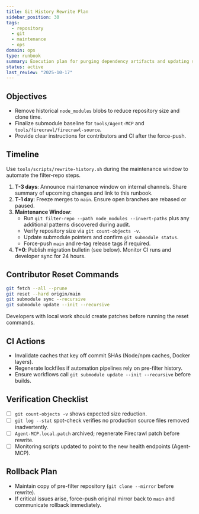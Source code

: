 ```yaml
---
title: Git History Rewrite Plan
sidebar_position: 30
tags:
  - repository
  - git
  - maintenance
  - ops
domain: ops
type: runbook
summary: Execution plan for purging dependency artifacts and updating submodules without disrupting contributors
status: active
last_review: "2025-10-17"
---
```


## Objectives

- Remove historical `node_modules` blobs to reduce repository size and clone time.
- Finalize submodule baseline for `tools/Agent-MCP` and `tools/firecrawl/firecrawl-source`.
- Provide clear instructions for contributors and CI after the force-push.

## Timeline

Use `tools/scripts/rewrite-history.sh` during the maintenance window to automate the filter-repo steps.


1. **T-3 days**: Announce maintenance window on internal channels. Share summary of upcoming changes and link to this runbook.
2. **T-1 day**: Freeze merges to `main`. Ensure open branches are rebased or paused.
3. **Maintenance Window**:
   - Run `git filter-repo --path node_modules --invert-paths` plus any additional patterns discovered during audit.
   - Verify repository size via `git count-objects -v`.
   - Update submodule pointers and confirm `git submodule status`.
   - Force-push `main` and re-tag release tags if required.
4. **T+0**: Publish migration bulletin (see below). Monitor CI runs and developer sync for 24 hours.

## Contributor Reset Commands

```bash
git fetch --all --prune
git reset --hard origin/main
git submodule sync --recursive
git submodule update --init --recursive
```

Developers with local work should create patches before running the reset commands.

## CI Actions

- Invalidate caches that key off commit SHAs (Node/npm caches, Docker layers).
- Regenerate lockfiles if automation pipelines rely on pre-filter history.
- Ensure workflows call `git submodule update --init --recursive` before builds.

## Verification Checklist

- [ ] `git count-objects -v` shows expected size reduction.
- [ ] `git log --stat` spot-check verifies no production source files removed inadvertently.
- [ ] `Agent-MCP.local.patch` archived; regenerate Firecrawl patch before rewrite.
- [ ] Monitoring scripts updated to point to the new health endpoints (Agent-MCP).

## Rollback Plan

- Maintain copy of pre-filter repository (`git clone --mirror` before rewrite).
- If critical issues arise, force-push original mirror back to `main` and communicate rollback immediately.
